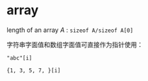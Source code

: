 # array

length of an array _A_ : `sizeof A/sizeof A[0]`

字符串字面值和数组字面值可直接作为指针使用：

`"abc"[i]`

`{1, 3, 5, 7, }[i]`

